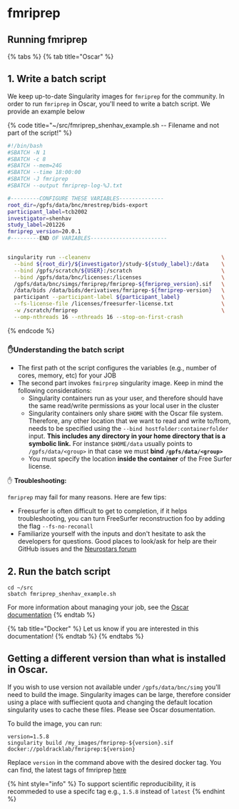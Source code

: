 # fmriprep

## Running fmriprep

{% tabs %}
{% tab title="Oscar" %}
## 1. Write a batch script

We keep up-to-date Singularity images for `fmriprep` for the community. In order to run `fmriprep` in Oscar, you'll need to write a batch script. We provide an example below

{% code title="~/src/fmriprep\_shenhav\_example.sh -- Filename and not part of the script!" %}
```bash
#!/bin/bash
#SBATCH -N 1
#SBATCH -c 8
#SBATCH --mem=24G
#SBATCH --time 18:00:00
#SBATCH -J fmriprep
#SBATCH --output fmriprep-log-%J.txt

#---------CONFIGURE THESE VARIABLES--------------
root_dir=/gpfs/data/bnc/mrestrep/bids-export
participant_label=tcb2002
investigator=shenhav
study_label=201226
fmriprep_version=20.0.1
#---------END OF VARIABLES------------------------


singularity run --cleanenv                                         \
  --bind ${root_dir}/${investigator}/study-${study_label}:/data    \
  --bind /gpfs/scratch/${USER}:/scratch                            \
  --bind /gpfs/data/bnc/licenses:/licenses                         \
  /gpfs/data/bnc/simgs/fmriprep/fmriprep-${fmriprep_version}.sif   \
  /data/bids /data/bids/derivatives/fmriprep-${fmriprep-version}   \
  participant --participant-label ${participant_label}             \
  --fs-license-file /licenses/freesurfer-license.txt               \
  -w /scratch/fmriprep                                             \
  --omp-nthreads 16 --nthreads 16 --stop-on-first-crash


```
{% endcode %}

### ✋Understanding the batch script

* The first path ot the script configures the variables \(e.g., number of cores, memory, etc\) for your JOB
* The second part invokes `fmirprep` singularity image. Keep in mind the following considerations:
  * Singularity containers run as your user, and therefore should have the same read/write permissions as your local user in the cluster
  * Singularity containers only share  `$HOME` with the Oscar file system. Therefore, any other location that we want to read and write to/from, needs to be specified using the `--bind hostfolder:containerfolder` input. **This includes any directory in your home directory that is a symbolic link.** For instance `$HOME/data` usually points to  `/gpfs/data/<group>` in that case we must **bind `/gpfs/data/<group>`**
  * You must specify the location **inside the container** of the Free Surfer license.

✋ **Troubleshooting:**

`fmriprep` may fail for many reasons. Here are few tips:

* Freesurfer is often difficult to get to completion, if it helps troubleshooting, you can turn FreeSurfer reconstruction foo by adding the flag `--fs-no-reconall`
* Familiarize yourself with the inputs and don't hesitate to ask the developers for questions. Good places to look/ask for help are their GitHub issues and the [Neurostars forum](https://neurostars.org)

## 2. Run the batch script

```text
cd ~/src
sbatch fmriprep_shenhav_example.sh
```

For more information about managing your job, see the [Oscar documentation](https://docs.ccv.brown.edu/oscar/submitting-jobs/managing-jobs)
{% endtab %}

{% tab title="Docker" %}
Let us know if you are interested in this documentation!
{% endtab %}
{% endtabs %}



## Getting a different version than what is installed in Oscar.

If you wish to use version not available under `/gpfs/data/bnc/simg` you'll need to build the image. Singularity images can be large, therefore consider using a place with suffiecient quota and changing the default location singularity uses to cache these files. Please see Oscar dosumentation.

To build the image, you can run:

```
version=1.5.8
singularity build /my_images/fmriprep-${version}.sif docker://poldracklab/fmriprep:${version}
```

Replace `version` in the command above with the desired docker tag. You can find, the latest tags of fmriprep [here](https://hub.docker.com/r/poldracklab/fmriprep/tags)

{% hint style="info" %}
 To support scientific reproducibility, it is recommeded to use a specifc tag e.g., `1.5.8` instead of `latest` 
{% endhint %}

